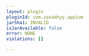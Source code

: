 ```yaml
---
layout: plugin
pluginId: com.zasadnyy.appium
jarSha1: INVALID
isJarAvailable: false
error: NONE
violations: []

---
```

